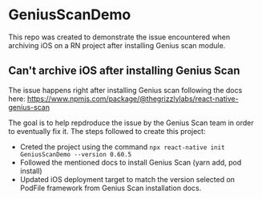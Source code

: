 # GeniusScanDemo
This repo was created to demonstrate the issue encountered when archiving iOS on a RN project after installing Genius scan module.


## Can't archive iOS after installing Genius Scan
The issue happens right after installing Genius scan following the docs here: https://www.npmjs.com/package/@thegrizzlylabs/react-native-genius-scan

The goal is to help repdroduce the issue by the Genius Scan team in order to eventually fix it.
The steps followed to create this project:
- Creted the project using the command `npx react-native init GeniusScanDemo --version 0.60.5`
- Followed the mentioned docs to install Genius Scan (yarn add, pod install)
- Updated iOS deployment target to match the version selected on PodFile framework from Genius Scan installation docs.